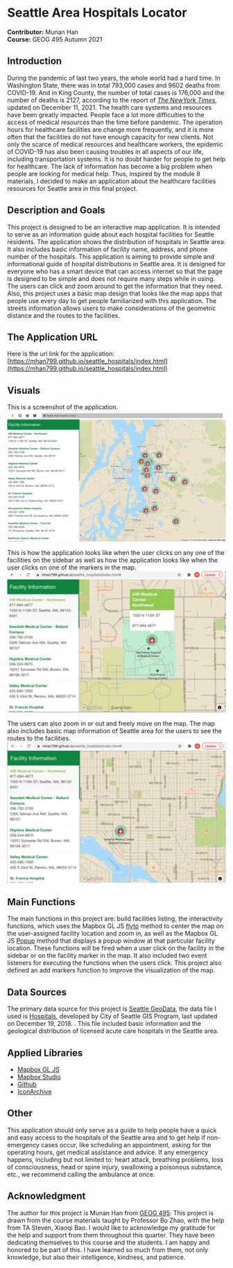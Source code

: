 # Seattle Area Hospitals Locator
**Contributor:** Munan Han <br>
**Course:** GEOG 495 Autumn 2021

## Introduction
During the pandemic of last two years, the whole world had a hard time. In Washington State, there was in total 793,000 cases and 9602 deaths from COVID-19. And in King County, the number of total cases is 176,000 and the number of deaths is 2127, according to the report of [*The NewYork Times*](https://www.nytimes.com/interactive/2021/us/washington-covid-cases.html), updated on December 11, 2021. The health care systems and resources have been greatly impacted. People face a lot more difficulties to the access of medical resources than the time before pandemic. The operation hours for healthcare facilities are change more frequently, and it is more often that the facilities do not have enough capacity for new clients.  Not only the scarce of medical resources and healthcare workers, the epidemic of COVID-19 has also been causing troubles in all aspects of our life, including transportation systems. It is no doubt harder for people to get help for healthcare. The lack of information has become a big problem when people are looking for medical help. Thus, inspired by the module 8 materials, I decided to make an application about the healthcare facilities resources for Seattle area in this final project.

## Description and Goals
This project is designed to be an interactive map application. It is intended to serve as an information guide about each hospital facilities for Seattle residents. The application shows the distribution of hospitals in Seattle area. It also includes basic information of facility name, address, and phone number of the hospitals. This application is aiming to provide simple and informational guide of hospital distributions in Seattle area. It is designed for everyone who has a smart device that can access internet so that the page is designed to be simple and does not require many steps while in using. The users can click and zoom around to get the information that they need. Also, this project uses a basic map design that looks like the map apps that people use every day to get people familiarized with this application. The streets information allows users to make considerations of the geometric distance and the routes to the facilities.

## The Application URL
Here is the url link for the application: [https://mhan799.github.io/seattle_hospitals/index.html](https://mhan799.github.io/seattle_hospitals/index.html)

## Visuals
This is a screenshot of the application.
![image](img/application.png)

This is how the application looks like when the user clicks on any one of the facilities on the sidebar as well as how the application looks like when the user clicks on one of the markers in the map. 
![image](img/click.png)

The users can also zoom in or out and freely move on the map. The map also includes basic map information of Seattle area for the users to see the routes to the facilities.
![image](img/move.png)

## Main Functions
The main functions in this project are: build facilities listing, the interactivity functions, which uses the Mapbox GL JS [flyto]( https://docs.mapbox.com/mapbox-gl-js/api/map/#map#flyto) method to center the map on the user-assigned facility location and zoom in, as well as the Mapbox GL JS [Popup]( https://docs.mapbox.com/mapbox-gl-js/api/markers/#popup) method that displays a popup window at that particular facility location. These functions will be fired when a user click on the facility in the sidebar or on the facility marker in the map. It also included two event listeners for executing the functions when the users click. This project also defined an add markers function to improve the visualization of the map. 


## Data Sources
The primary data source for this project is [Seattle GeoData]( https://data-seattlecitygis.opendata.arcgis.com/), the data file I used is [Hospitals](https://data-seattlecitygis.opendata.arcgis.com/datasets/hospitals/explore), developed by City of Seattle GIS Program, last updated on December 19, 2018. . This file included basic information and the geological distribution of licensed acute care hospitals in the Seattle area. 

## Applied Libraries
- [Mapbox GL JS](https://docs.mapbox.com/mapbox-gl-js/guides/) 
- [Mapbox Studio]( https://docs.mapbox.com/help/glossary/mapbox-studio/)
- [Github](http://github.com)
- [IconArchive]( https://iconarchive.com/)

## Other
This application should only serve as a guide to help people have a quick and easy access to the hospitals of the Seattle area and to get help if non-emergency cases occur, like scheduling an appointment, asking for the operating hours, get medical assistance and advice. If any emergency happens, including but not limited to: heart attack, breathing problems, loss of consciousness, head or spine injury, swallowing a poisonous substance, etc., we recommend calling the ambulance at once.

## Acknowledgment
The author for this project is Munan Han from [GEOG 495](https://data-seattlecitygis.opendata.arcgis.com/datasets/hospitals/explore). This project is drawn from the course materials taught by Professor Bo Zhao, with the help from TA Steven, Xiaoqi Bao. I would like to acknowledge my gratitude for the help and support from them throughout this quarter. They have been dedicating themselves to this course and the students. I am happy and honored to be part of this. I have learned so much from them, not only knowledge, but also their intelligence, kindness, and patience. 
